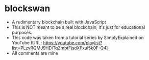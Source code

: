 # blockswan
- A rudimentary blockchain built with JavaScript
- This is NOT meant to be a real blockchain; it's just for educational purposes.
- This code was taken from a tutorial series by SimplyExplained on YouTube (URL: https://youtube.com/playlist?list=PLzvRQMJ9HDiTqZmbtFisdXFxul5k0F-Q4)
- All comments are mine
